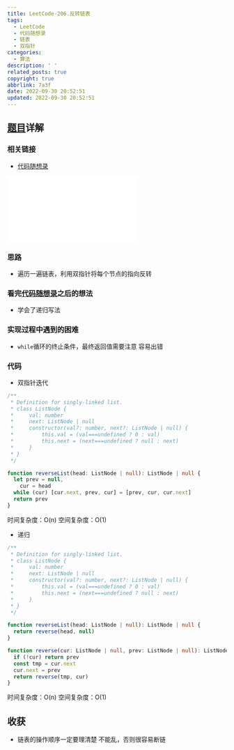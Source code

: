 ```yaml
---
title: LeetCode-206.反转链表
tags:
  - LeetCode
  - 代码随想录
  - 链表
  - 双指针
categories:
  - 算法
description: ' '
related_posts: true
copyright: true
abbrlink: 7a3f
date: 2022-09-30 20:52:51
updated: 2022-09-30 20:52:51
---
```


## [题目](https://leetcode.cn/problems/reverse-linked-list/)详解

### 相关链接

- [代码随想录](https://programmercarl.com/0206.翻转链表.html)

<iframe class="iframe_video" src="//player.bilibili.com/player.html?aid=598107226&bvid=BV1nB4y1i7eL&cid=763421475&page=1" scrolling="no" border="0" frameborder="no" framespacing="0" allowfullscreen="true"> </iframe>

### 思路

- 遍历一遍链表，利用双指针将每个节点的指向反转

### 看完[代码随想录](https://programmercarl.com/0206.翻转链表.html)之后的想法

- 学会了递归写法

### 实现过程中遇到的困难

- `while`循环的终止条件，最终返回值需要注意 容易出错

### 代码

- 双指针迭代

```ts TypeScript
/**
 * Definition for singly-linked list.
 * class ListNode {
 *     val: number
 *     next: ListNode | null
 *     constructor(val?: number, next?: ListNode | null) {
 *         this.val = (val===undefined ? 0 : val)
 *         this.next = (next===undefined ? null : next)
 *     }
 * }
 */

function reverseList(head: ListNode | null): ListNode | null {
  let prev = null,
    cur = head
  while (cur) [cur.next, prev, cur] = [prev, cur, cur.next]
  return prev
}
```

时间复杂度：O(n)
空间复杂度：O(1)

- 递归

```ts TypeScript
/**
 * Definition for singly-linked list.
 * class ListNode {
 *     val: number
 *     next: ListNode | null
 *     constructor(val?: number, next?: ListNode | null) {
 *         this.val = (val===undefined ? 0 : val)
 *         this.next = (next===undefined ? null : next)
 *     }
 * }
 */

function reverseList(head: ListNode | null): ListNode | null {
  return reverse(head, null)
}

function reverse(cur: ListNode | null, prev: ListNode | null): ListNode | null {
  if (!cur) return prev
  const tmp = cur.next
  cur.next = prev
  return reverse(tmp, cur)
}
```

时间复杂度：O(n)
空间复杂度：O(1)

## 收获

- 链表的操作顺序一定要理清楚 不能乱，否则很容易断链
